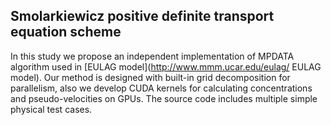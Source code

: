 ## Smolarkiewicz positive definite transport equation scheme

In this study we propose an independent implementation of MPDATA algorithm used in [EULAG model](http://www.mmm.ucar.edu/eulag/ EULAG model). Our method is designed with built-in grid decomposition for parallelism, also we develop CUDA kernels for calculating concentrations and pseudo-velocities on GPUs. The source code includes multiple simple physical test cases. 
